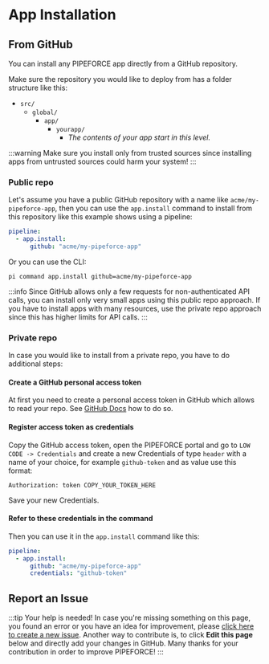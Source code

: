# App Installation

## From GitHub

You can install any PIPEFORCE app directly from a GitHub repository.

Make sure the repository you would like to deploy from has a folder structure like this:

- `src/`
  - `global/`
    - `app/`
      - `yourapp/`
        - *The contents of your app start in this level.*

:::warning
Make sure you install only from trusted sources since installing apps from untrusted sources could harm your system!
:::

### Public repo

Let's assume you have a public GitHub repository with a name like `acme/my-pipeforce-app`, then you can use the `app.install` command to install from this repository like this example shows using a pipeline:

```yaml
pipeline:
  - app.install:
      github: "acme/my-pipeforce-app"
```

Or you can use the CLI:

```
pi command app.install github=acme/my-pipeforce-app
```

:::info
Since GitHub allows only a few requests for non-authenticated API calls, you can install
only very small apps using this public repo approach. If you have to install apps with
many resources, use the private repo approach since this has higher limits for API calls.
:::

### Private repo

In case you would like to install from a private repo, you have to do additional steps:

#### Create a GitHub personal access token

At first you need to create a personal access token in GitHub which allows to read your repo. See [GitHub Docs](https://docs.github.com/en/authentication/keeping-your-account-and-data-secure/creating-a-personal-access-token) how to do so.

#### Register access token as credentials

Copy the GitHub access token, open the PIPEFORCE portal and go to `LOW CODE -> Credentials` and create a new Credentials of type `header` with a name of your choice, for example `github-token` and as value use this format:

```
Authorization: token COPY_YOUR_TOKEN_HERE
```

Save your new Credentials. 

#### Refer to these credentials in the command

Then you can use it in the `app.install` command like this:

```yaml
pipeline:
  - app.install:
      github: "acme/my-pipeforce-app"
      credentials: "github-token"
```

## Report an Issue
:::tip Your help is needed!
In case you're missing something on this page, you found an error or you have an idea for improvement, please [click here to create a new issue](https://github.com/pipeforce/pipeforce.github.io/issues). Another way to contribute is, to click **Edit this page** below and directly add your changes in GitHub. Many thanks for your contribution in order to improve PIPEFORCE!
:::